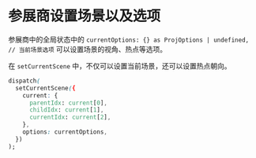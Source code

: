 # 参展商设置场景以及选项

参展商中的全局状态中的 `currentOptions: {} as ProjOptions | undefined, // 当前场景选项` 可以设置场景的视角、热点等选项。

在 `setCurrentScene` 中，不仅可以设置当前场景，还可以设置热点朝向。

```css
dispatch(
  setCurrentScene({
    current: {
      parentIdx: current[0],
      childIdx: current[1],
      currentIdx: current[2],
    },
    options: currentOptions,
  })
);
```